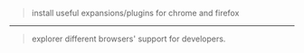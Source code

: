 > install useful expansions/plugins for chrome and firefox
---
> explorer different browsers' support for developers.
